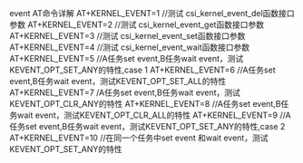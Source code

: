 event AT命令详解
AT+KERNEL_EVENT=1    //测试 csi_kernel_event_del函数接口参数
AT+KERNEL_EVENT=2   //测试 csi_kernel_event_get函数接口参数
AT+KERNEL_EVENT=3   //测试 csi_kernel_event_set函数接口参数
AT+KERNEL_EVENT=4   //测试 csi_kernel_event_wait函数接口参数
AT+KERNEL_EVENT=5   //A任务set event,B任务wait event，测试KEVENT_OPT_SET_ANY的特性,case 1
AT+KERNEL_EVENT=6   //A任务set event,B任务wait event，测试KEVENT_OPT_SET_ALL的特性
AT+KERNEL_EVENT=7   /A任务set event,B任务wait event，测试KEVENT_OPT_CLR_ANY的特性
AT+KERNEL_EVENT=8   //A任务set event,B任务wait event，测试KEVENT_OPT_CLR_ALL的特性
AT+KERNEL_EVENT=9   //A任务set event,B任务wait event，测试KEVENT_OPT_SET_ANY的特性,case 2
AT+KERNEL_EVENT=10   //在同一个任务中set event 和wait event，测试KEVENT_OPT_SET_ANY的特性
